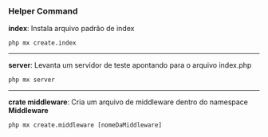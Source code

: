 ### Helper Command

**index**: Instala arquivo padrão de index

    php mx create.index

---

**server**: Levanta um servidor de teste apontando para o arquivo index.php

    php mx server

---

**crate middleware**: Cria um arquivo de middleware dentro do namespace **Middleware**

    php mx create.middleware [nomeDaMiddleware]